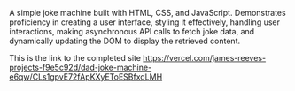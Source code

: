 A simple joke machine built with HTML, CSS, and JavaScript. Demonstrates proficiency in creating a user interface, styling it effectively, handling user interactions, making asynchronous API calls to fetch joke data, and dynamically updating the DOM to display the retrieved content.

This is the link to the completed site https://vercel.com/james-reeves-projects-f9e5c92d/dad-joke-machine-e6qw/CLs1gpvE72fApKXyEToESBfxdLMH
